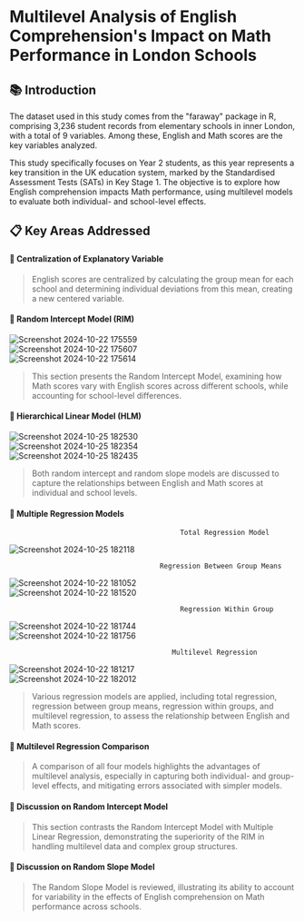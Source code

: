 # Multilevel Analysis of English Comprehension's Impact on Math Performance in London Schools

## 📚 Introduction

The dataset used in this study comes from the "faraway" package in R, comprising 3,236 student records from elementary schools in inner London, with a total of 9 variables. Among these, English and Math scores are the key variables analyzed.

This study specifically focuses on Year 2 students, as this year represents a key transition in the UK education system, marked by the Standardised Assessment Tests (SATs) in Key Stage 1. The objective is to explore how English comprehension impacts Math performance, using multilevel models to evaluate both individual- and school-level effects.

## 📋 Key Areas Addressed

#### 🔶 Centralization of Explanatory Variable

> English scores are centralized by calculating the group mean for each school and determining individual deviations from this mean, creating a new centered variable.

#### 🔶 Random Intercept Model (RIM)

![Screenshot 2024-10-22 175559](https://github.com/user-attachments/assets/a38bbd1e-e45d-4ba2-ab25-ae39a281b595)  
![Screenshot 2024-10-22 175607](https://github.com/user-attachments/assets/00cee11f-b44b-4784-8cc1-70130f6b0da3)  
![Screenshot 2024-10-22 175614](https://github.com/user-attachments/assets/34e60e77-21e2-4e91-a84b-811665d6b99a)

> This section presents the Random Intercept Model, examining how Math scores vary with English scores across different schools, while accounting for school-level differences.

#### 🔶 Hierarchical Linear Model (HLM)

![Screenshot 2024-10-25 182530](https://github.com/user-attachments/assets/24bab8d9-e164-42d7-817b-b4acc8415876)  
![Screenshot 2024-10-25 182354](https://github.com/user-attachments/assets/e7d6f321-065e-4eb5-ba9d-b98b63bb3822)  
![Screenshot 2024-10-25 182435](https://github.com/user-attachments/assets/38c283e5-b52c-41b9-a75d-99f337a947e2)

> Both random intercept and random slope models are discussed to capture the relationships between English and Math scores at individual and school levels.

#### 🔶 Multiple Regression Models

                                              Total Regression Model  
![Screenshot 2024-10-25 182118](https://github.com/user-attachments/assets/555fc3f7-d115-4432-a668-b30a521c212e)

                                         Regression Between Group Means  
![Screenshot 2024-10-22 181052](https://github.com/user-attachments/assets/aae087df-2eec-4395-b902-869e8d955837)  
![Screenshot 2024-10-22 181520](https://github.com/user-attachments/assets/36804e04-282d-453d-bd38-45ec26533d47)

                                              Regression Within Group 
![Screenshot 2024-10-22 181744](https://github.com/user-attachments/assets/b4b9df66-40e2-4944-97f6-1833b3961c91)  
![Screenshot 2024-10-22 181756](https://github.com/user-attachments/assets/217e72fb-7f37-424e-8110-ffa0a1a5fd3f)

                                            Multilevel Regression
![Screenshot 2024-10-22 181217](https://github.com/user-attachments/assets/31f2794c-83b1-4319-a3c6-a1c6076166ff)  
![Screenshot 2024-10-22 182012](https://github.com/user-attachments/assets/d786b301-814a-43c5-afac-2cfd7dcfb5db)

> Various regression models are applied, including total regression, regression between group means, regression within groups, and multilevel regression, to assess the relationship between English and Math scores.

#### 🔶 Multilevel Regression Comparison

> A comparison of all four models highlights the advantages of multilevel analysis, especially in capturing both individual- and group-level effects, and mitigating errors associated with simpler models.

#### 🔶 Discussion on Random Intercept Model

> This section contrasts the Random Intercept Model with Multiple Linear Regression, demonstrating the superiority of the RIM in handling multilevel data and complex group structures.

#### 🔶 Discussion on Random Slope Model

> The Random Slope Model is reviewed, illustrating its ability to account for variability in the effects of English comprehension on Math performance across schools.
